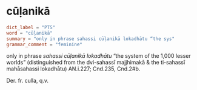 # cūḷanikā

``` toml
dict_label = "PTS"
word = "cūḷanikā"
summary = "only in phrase sahassi cūḷanikā lokadhātu “the sys"
grammar_comment = "feminine"
```

only in phrase *sahassi cūḷanikā lokadhātu* “the system of the 1,000 lesser worlds” (distinguished from the dvi\-sahassī majjhimakā & the ti\-sahassī mahāsahassi lokadhātu) AN.i.227; Cnd.235, Cnd.2#b.

Der. fr. culla, q.v.


